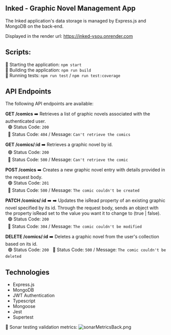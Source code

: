 ## Inked - Graphic Novel Management App

The Inked application's data storage is managed by Express.js and MongoDB on the back-end.

Displayed in the render url: https://inked-vsou.onrender.com

## Scripts:

:small_orange_diamond: Starting the application: `npm start`  
:small_orange_diamond: Building the application: `npm run build`  
:small_orange_diamond: Running tests: `npm run test` / `npm run test:coverage`

## API Endpoints

The following API endpoints are available:

**GET /comics** :arrow_right: Retrieves a list of graphic novels associated with the authenticated user.  
&nbsp;&nbsp;:green_circle: Status Code: `200`  
&nbsp;&nbsp;:red_circle: Status Code: `404` / Message: `Can't retrieve the comics`

**GET /comics/:id** :arrow_right: Retrieves a graphic novel by id.  
&nbsp;&nbsp;:green_circle: Status Code: `200`  
&nbsp;&nbsp;:red_circle: Status Code: `500` / Message: `Can't retrieve the comic`

**POST /comics** :arrow_right: Creates a new graphic novel entry with details provided in the request body.  
&nbsp;&nbsp;:green_circle: Status Code: `201`  
&nbsp;&nbsp;:red_circle: Status Code: `500` / Message: `The comic couldn't be created`

**PATCH /comics/:id** :arrow_right: :arrow_right: Updates the isRead property of an existing graphic novel specified by its id. Through the request body, sends an object with the property isRead set to the value you want it to change to (true | false).  
&nbsp;&nbsp;:green_circle: Status Code: `200`  
&nbsp;&nbsp;:red_circle: Status Code: `304` / Message: `The comic couldn't be modified`

**DELETE /comics/:id** :arrow_right: Deletes a graphic novel from the user's collection based on its id.  
&nbsp;&nbsp;:green_circle: Status Code: `200`
&nbsp;&nbsp;:red_circle: Status Code: `500` / Message: `The comic couldn't be deleted`

## Technologies

- Express.js
- MongoDB
- JWT Authentication
- Typescript
- Mongoose
- Jest
- Supertest

:small_orange_diamond: Sonar testing validation metrics:
![sonarMetricsBack.png](https://media.discordapp.net/attachments/1145433728835923978/1154151161209815212/sonarMetricsBack.png?width=1341&height=662)
